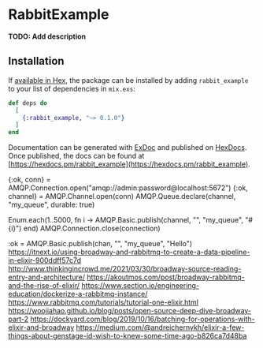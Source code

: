# RabbitExample

**TODO: Add description**

## Installation

If [available in Hex](https://hex.pm/docs/publish), the package can be installed
by adding `rabbit_example` to your list of dependencies in `mix.exs`:

```elixir
def deps do
  [
    {:rabbit_example, "~> 0.1.0"}
  ]
end
```

Documentation can be generated with [ExDoc](https://github.com/elixir-lang/ex_doc)
and published on [HexDocs](https://hexdocs.pm). Once published, the docs can
be found at [https://hexdocs.pm/rabbit_example](https://hexdocs.pm/rabbit_example).


{:ok, conn} = AMQP.Connection.open("amqp://admin:password@localhost:5672")
{:ok, channel} = AMQP.Channel.open(conn)
AMQP.Queue.declare(channel, "my_queue", durable: true)

Enum.each(1..5000, fn i ->
  AMQP.Basic.publish(channel, "", "my_queue", "#{i}")
end)
AMQP.Connection.close(connection)


:ok = AMQP.Basic.publish(chan, "", "my_queue", "Hello")
https://itnext.io/using-broadway-and-rabbitmq-to-create-a-data-pipeline-in-elixir-900ddff57c7d
http://www.thinkingincrowd.me/2021/03/30/broadway-source-reading-entry-and-architecture/
https://akoutmos.com/post/broadway-rabbitmq-and-the-rise-of-elixir/
https://www.section.io/engineering-education/dockerize-a-rabbitmq-instance/
https://www.rabbitmq.com/tutorials/tutorial-one-elixir.html
https://woojiahao.github.io/blog/posts/open-source-deep-dive-broadway-part-2
https://dockyard.com/blog/2019/10/16/batching-for-operations-with-elixir-and-broadway
https://medium.com/@andreichernykh/elixir-a-few-things-about-genstage-id-wish-to-knew-some-time-ago-b826ca7d48ba
